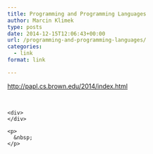 ```yaml
---
title: Programming and Programming Languages
author: Marcin Klimek
type: posts
date: 2014-12-15T12:06:43+00:00
url: /programming-and-programming-languages/
categories:
  - link
format: link

---
```

<div dir="ltr">
  <a href="http://papl.cs.brown.edu/2014/index.html">http://papl.cs.brown.edu/2014/index.html</a></p> 
  
  <div>
    <br clear="all" /></p> 
    
    <div>
    </div>
    
    <p>
      &nbsp;
    </p>
  </div>
</div>

&nbsp;